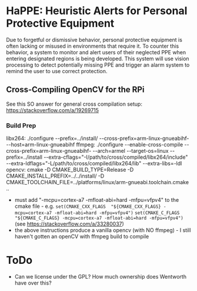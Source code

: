 # HaPPE: Heuristic Alerts for Personal Protective Equipment
Due to forgetful or dismissive behavior, personal protective equipment is often lacking or misused
in environments that require it. To counter this behavior, a system to monitor and alert users of
their neglected PPE when entering designated regions is being developed. This system will use vision
processing to detect potentially missing PPE and trigger an alarm system to remind the user to use
correct protection.

## Cross-Compiling OpenCV for the RPi
See this SO answer for general cross compilation setup: https://stackoverflow.com/a/19269715

### Build Prep
libx264: ./configure --prefix=../install/ --cross-prefix=arm-linux-gnueabihf- --host=arm-linux-gnueabihf
ffmpeg: ./configure --enable-cross-compile --cross-prefix=arm-linux-gnueabihf- --arch=armel --target-os=linux --prefix=../install --extra-cflags="-I/path/to/cross/compiled/libx264/include" --extra-ldflags="-L/path/to/cross/compiled/libx264/lib" --extra-libs=-ldl
opencv: cmake -D CMAKE_BUILD_TYPE=Release -D CMAKE_INSTALL_PREFIX=../../install/ -D CMAKE_TOOLCHAIN_FILE=../platforms/linux/arm-gnueabi.toolchain.cmake ..
* must add "-mcpu=cortex-a7 -mfloat-abi=hard -mfpu=vfpv4" to the cmake file - e.g.
  `set(CMAKE_CXX_FLAGS  "${CMAKE_CXX_FLAGS} -mcpu=cortex-a7 -mfloat-abi=hard -mfpu=vfpv4")`
  `set(CMAKE_C_FLAGS    "${CMAKE_C_FLAGS} -mcpu=cortex-a7 -mfloat-abi=hard -mfpu=vfpv4")`
  (see https://stackoverflow.com/a/33280037)
* the above instructions produce a vanilla opencv (with NO ffmpeg) - I still haven't gotten an
  openCV with ffmpeg build to compile

# ToDo

* Can we license under the GPL? How much ownership does Wentworth have over this?
